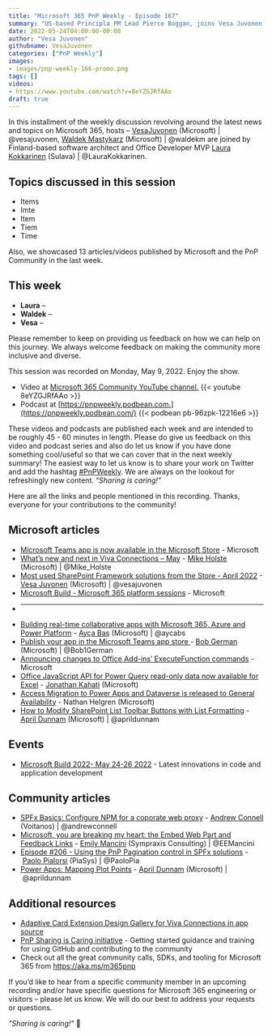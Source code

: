 ```yaml
---
title: "Microsoft 365 PnP Weekly - Episode 167"
summary: "US-based Principla PM Lead Pierce Boggan, joins Vesa Juvonen and Waldek Mastykarz to discuss ."
date: 2022-05-24T04:00:00-00:00
author: "Vesa Juvonen"
githubname: VesaJuvonen
categories: ["PnP Weekly"]
images:
- images/pnp-weekly-166-promo.png
tags: []
videos:
- https://www.youtube.com/watch?v=8eYZGJRfAAo
draft: true
---
```


In this installment of the weekly discussion revolving around the latest news and topics on Microsoft 365, hosts – [VesaJuvonen](http://twitter.com/vesajuvonen) (Microsoft) \| @vesajuvonen, [Waldek Mastykarz](http://twitter.com/waldekm) (Microsoft) \| @waldekm are joined by Finland-based software architect and Office Developer MVP [Laura Kokkarinen](http://twitter.com/LauraKokkarinen) (Sulava) \| @LauraKokkarinen. 

## Topics discussed in this session

* Items
* Imte
* Item
* Tiem
* Time

Also, we showcased 13 articles/videos published by Microsoft and the PnP Community in the last week.  

## This week

* **Laura** – 
* **Waldek** – 
* **Vesa** – 

Please remember to keep on providing us feedback on how we can help on this journey. We always welcome feedback on making the community more inclusive and diverse.

This session was recorded on Monday, May 9, 2022. Enjoy the show.  

*   Video at [Microsoft 365 Community YouTube channel.](https://aka.ms/m365pnp-videos)
    {{< youtube 8eYZGJRfAAo >}}
*   Podcast at [https://pnpweekly.podbean.com.](https://pnpweekly.podbean.com/) 
    {{< podbean pb-96zpk-12216e6 >}}

These videos and podcasts are published each week and are intended to be roughly 45 - 60 minutes in length.  Please do give us feedback on this video and podcast series and also do let us know if you have done something cool/useful so that we can cover that in the next weekly summary! The easiest way to let us know is to share your work on Twitter and add the hashtag [#PnPWeekly](https://twitter.com/search?q=%23pnpweekly). We are always on the lookout for refreshingly new content. “_Sharing is caring!”_ 

Here are all the links and people mentioned in this recording. Thanks, everyone for your contributions to the community!

## Microsoft articles

* [Microsoft Teams app is now available in the Microsoft Store](https://techcommunity.microsoft.com/t5/microsoft-teams-blog/microsoft-teams-app-is-now-available-in-the-microsoft-store/ba-p/3389292) - Microsoft
* [What’s new and next in Viva Connections – May](https://twitter.com/Mike_Holste) - [Mike Holste](https://twitter.com/Mike_Holste) (Microsoft) | @Mike_Holste
* [Most used SharePoint Framework solutions from the Store - April 2022](https://techcommunity.microsoft.com/t5/microsoft-sharepoint-blog/most-used-sharepoint-framework-solutions-from-the-store-april/ba-p/3378662) - [Vesa Juvonen](https://twitter.com/vesajuvonen) (Microsoft) | @vesajuvonen
* [Microsoft Build - Microsoft 365 platform sessions](https://adoption.microsoft.com/files/build/2022/MW-Teams-Build-2022-Session-Flyer.pdf) - Microsoft
* ----
* [Building real-time collaborative apps with Microsoft 365, Azure and Power Platform](https://devblogs.microsoft.com/microsoft365dev/building-real-time-collaborative-apps-with-microsoft-365-azure-and-power-platform/) - [Ayça Baş](https://twitter.com/aycabs) (Microsoft) | @aycabs
* [Publish your app in the Microsoft Teams app store ](https://devblogs.microsoft.com/microsoft365dev/publish-your-app-in-the-microsoft-teams-app-store/) - [Bob German](https://twitter.com/Bob1German) (Microsoft) | @Bob1German
* [Announcing changes to Office Add-ins’ ExecuteFunction commands](https://devblogs.microsoft.com/microsoft365dev/announcing-changes-to-office-add-ins-executefunction-commands/) - Microsoft
* [Office JavaScript API for Power Query read-only data now available for Excel](https://devblogs.microsoft.com/microsoft365dev/office-javascript-api-for-power-query-read-only-data-now-available-for-excel/) - [Jonathan Kahati](https://www.linkedin.com/in/yonijk/) (Microsoft)
* [Access Migration to Power Apps and Dataverse is released to General Availability](https://powerapps.microsoft.com/en-us/blog/access-migration-to-power-apps-and-dataverse-is-released-to-general-availability/) - Nathan Helgren (Microsoft)
* [How to Modify SharePoint List Toolbar Buttons with List Formatting](https://www.youtube.com/watch?v=sZYZnJGQgcI) - [April Dunnam](http://twitter.com/aprildunnam) (Microsoft) | @aprildunnam


## Events

* [Microsoft Build 2022- May 24-26 2022](https://mybuild.microsoft.com) - Latest innovations in code and application development


## Community articles

* [SPFx Basics: Configure NPM for a coporate web proxy]() - [Andrew Connell](https://twitter.com/andrewconnell) (Voitanos) | @andrewconnell
* [Microsoft, you are breaking my heart: the Embed Web Part and Feedback Links](https://emilymancini.com/2022/05/17/microsoft-you-are-breaking-my-heart-the-embed-web-part-and-feedback-links/) - [Emily Mancini](https://twitter.com/EEMancini) (Sympraxis Consulting) | @EEMancini
* [Episode #206 - Using the PnP Pagination control in SPFx solutions](https://www.youtube.com/watch?v=vvv0xvfW9oU)  - [Paolo Pialorsi](https://twitter.com/PaoloPia) (PiaSys) | @PaoloPia
* [Power Apps: Mapping Plot Points](https://www.youtube.com/watch?v=iw1ACuJB9cY) - [April Dunnam](https://twitter.com/aprildunnam) (Microsoft) | @aprildunnam
  
## Additional resources

* [Adaptive Card Extension Design Gallery for Viva Connections in app source](https://appsource.microsoft.com/en-us/product/office/WA200003929)
* [PnP Sharing is Caring initiative](https://aka.ms/sharing-is-caring) - Getting started guidance and training for using GitHub and contributing to the community
* Check out all the great community calls, SDKs, and tooling for Microsoft 365 from <https://aka.ms/m365pnp>

If you’d like to hear from a specific community member in an upcoming recording and/or have specific questions for Microsoft 365 engineering or visitors – please let us know. We will do our best to address your requests or questions.

_"Sharing is caring!"_ 🧡

